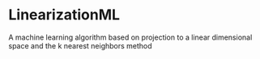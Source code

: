 # LinearizationML
A machine learning algorithm based on projection to a linear dimensional space and the k nearest neighbors method
